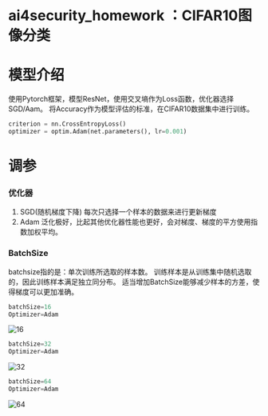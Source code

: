 # ai4security_homework ：CIFAR10图像分类

# 模型介绍
使用Pytorch框架，模型ResNet，使用交叉墒作为Loss函数，优化器选择SGD/Aam。
将Accuracy作为模型评估的标准，在CIFAR10数据集中进行训练。
```py
criterion = nn.CrossEntropyLoss()
optimizer = optim.Adam(net.parameters(), lr=0.001)
```

# 调参
### 优化器
1. SGD(随机梯度下降)  每次只选择一个样本的数据来进行更新梯度
2. Adam  泛化极好，比起其他优化器性能也更好，会对梯度、梯度的平方使用指数加权平均。

### BatchSize
batchsize指的是：单次训练所选取的样本数。
训练样本是从训练集中随机选取的，因此训练样本满足独立同分布。
适当增加BatchSize能够减少样本的方差，使得梯度可以更加准确。

```py
batchSize=16
Optimizer=Adam
```
![16](https://user-images.githubusercontent.com/35321989/137672066-8ce23236-e8f3-40bb-a7fe-993919ed549a.png)

```py
batchSize=32
Optimizer=Adam
```
![32](https://user-images.githubusercontent.com/35321989/137671681-66170698-2424-4816-b045-1559588da88e.png)

```py
batchSize=64
Optimizer=Adam
```

![64](https://user-images.githubusercontent.com/35321989/137671676-e9bb9baa-bb87-4be3-a9f3-70a5899a8541.png)

